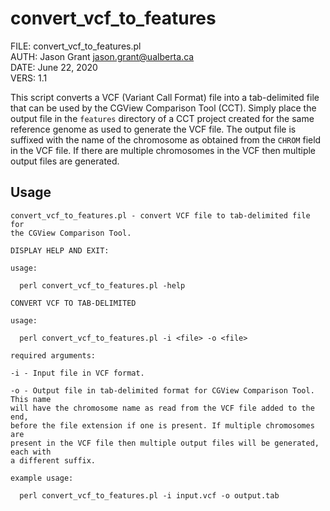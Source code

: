 # convert\_vcf\_to\_features

FILE: convert\_vcf\_to\_features.pl  
AUTH: Jason Grant <jason.grant@ualberta.ca>  
DATE: June 22, 2020  
VERS: 1.1  

This script converts a VCF (Variant Call Format) file into a tab-delimited file that can be used by the CGView Comparison Tool (CCT). Simply place the output file in the `features` directory of a CCT project created for the same reference genome as used to generate the VCF file. The output file is suffixed with the name of the chromosome as obtained from the `CHROM` field in the VCF file. If there are multiple chromosomes in the VCF then multiple output files are generated. 

## Usage

```
convert_vcf_to_features.pl - convert VCF file to tab-delimited file for
the CGView Comparison Tool.

DISPLAY HELP AND EXIT:

usage:

  perl convert_vcf_to_features.pl -help

CONVERT VCF TO TAB-DELIMITED

usage:

  perl convert_vcf_to_features.pl -i <file> -o <file>

required arguments:

-i - Input file in VCF format.

-o - Output file in tab-delimited format for CGView Comparison Tool. This name
will have the chromosome name as read from the VCF file added to the end,
before the file extension if one is present. If multiple chromosomes are
present in the VCF file then multiple output files will be generated, each with
a different suffix.

example usage:

  perl convert_vcf_to_features.pl -i input.vcf -o output.tab
```
